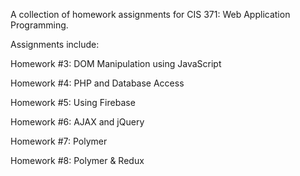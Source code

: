 A collection of homework assignments for CIS 371: Web Application Programming.

Assignments include:

Homework #3: DOM Manipulation using JavaScript

Homework #4: PHP and Database Access

Homework #5: Using Firebase

Homework #6: AJAX and jQuery

Homework #7: Polymer

Homework #8: Polymer & Redux
